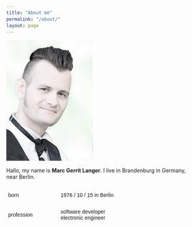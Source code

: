 ```yaml
---
title: "About me"
permalink: "/about/"
layout: page
---
```

![Marc Langer](resources/me-High-Key.jpg)

Hallo, my name is __Marc Gerrit Langer__. I live in Brandenburg in Germany, near Berlin.

<style type="text/css">
.tg  {
	border-collapse:collapse;
	border-spacing:0;
	box-shadow:none;
	width:90%;
	overflow-y:none;
	display:table;
}
.tg td:first-child{
	width:30%;
}
.tg td{
	width:70%;
	border-color:transparent;
	border-width:0.5rem;
	border-style:solid;
	font-family:Arial, sans-serif;
	font-size:14px;
	overflow:hidden;
	padding:10px 5px;
	word-break:normal;
	border-left-width:0;
}
</style>

<table class="tg">
	<tr>
		<td>born</td><td>1976 / 10 / 15 in Berlin</td>
	</tr>
	<tr>
		<td>profession</td><td>software developer<br/>electronic engineer</td>
	</tr>
</table>

